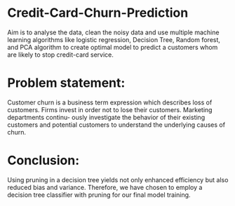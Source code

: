 # Credit-Card-Churn-Prediction
Aim is to analyse the data, clean the noisy data and use multiple machine learning algorithms like logistic regression, Decision Tree, Random forest, and PCA algorithm to create optimal model to predict a customers whom are likely to stop credit-card service.



# Problem statement:  
Customer churn is a business term expression which describes loss of customers.
Firms invest in order not to lose their customers. Marketing departments continu-
ously investigate the behavior of their existing customers and potential customers
to understand the underlying causes of churn.



# Conclusion:
Using pruning in a decision tree yields not only enhanced efficiency but also reduced bias and variance. Therefore, we have chosen to employ a decision tree classifier with pruning for our final model training.

